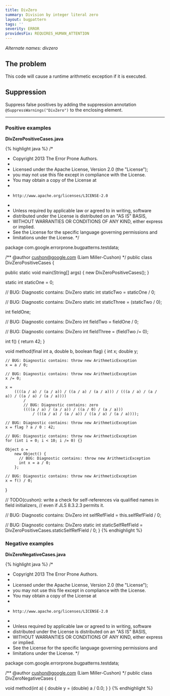 ```yaml
---
title: DivZero
summary: Division by integer literal zero
layout: bugpattern
tags: ''
severity: ERROR
providesFix: REQUIRES_HUMAN_ATTENTION
---
```


<!--
*** AUTO-GENERATED, DO NOT MODIFY ***
To make changes, edit the @BugPattern annotation or the explanation in docs/bugpattern.
-->

_Alternate names: divzero_

## The problem
This code will cause a runtime arithmetic exception if it is executed.

## Suppression
Suppress false positives by adding the suppression annotation `@SuppressWarnings("DivZero")` to the enclosing element.

----------

### Positive examples
__DivZeroPositiveCases.java__

{% highlight java %}
/*
 * Copyright 2013 The Error Prone Authors.
 *
 * Licensed under the Apache License, Version 2.0 (the "License");
 * you may not use this file except in compliance with the License.
 * You may obtain a copy of the License at
 *
 *     http://www.apache.org/licenses/LICENSE-2.0
 *
 * Unless required by applicable law or agreed to in writing, software
 * distributed under the License is distributed on an "AS IS" BASIS,
 * WITHOUT WARRANTIES OR CONDITIONS OF ANY KIND, either express or implied.
 * See the License for the specific language governing permissions and
 * limitations under the License.
 */

package com.google.errorprone.bugpatterns.testdata;

/** @author cushon@google.com (Liam Miller-Cushon) */
public class DivZeroPositiveCases {

  public static void main(String[] args) {
    new DivZeroPositiveCases();
  }

  static int staticOne = 0;

  // BUG: Diagnostic contains: DivZero
  static int staticTwo = staticOne / 0;

  // BUG: Diagnostic contains: DivZero
  static int staticThree = (staticTwo / 0);

  int fieldOne;

  // BUG: Diagnostic contains: DivZero
  int fieldTwo = fieldOne / 0;

  // BUG: Diagnostic contains: DivZero
  int fieldThree = (fieldTwo /= 0);

  int f() {
    return 42;
  }

  void method(final int a, double b, boolean flag) {
    int x;
    double y;

    // BUG: Diagnostic contains: throw new ArithmeticException
    x = a / 0;

    // BUG: Diagnostic contains: throw new ArithmeticException
    x /= 0;

    x =
        ((((a / a) / (a / a)) / ((a / a) / (a / a))) / (((a / a) / (a / a)) / ((a / a) / (a / a))))
            /
            // BUG: Diagnostic contains: zero
            ((((a / a) / (a / a)) / ((a / 0) / (a / a)))
                / (((a / a) / (a / a)) / ((a / a) / (a / a))));

    // BUG: Diagnostic contains: throw new ArithmeticException
    x = flag ? a / 0 : 42;

    // BUG: Diagnostic contains: throw new ArithmeticException
    for (int i = 0; i < 10; i /= 0) {}

    Object o =
        new Object() {
          // BUG: Diagnostic contains: throw new ArithmeticException
          int x = a / 0;
        };

    // BUG: Diagnostic contains: throw new ArithmeticException
    x = f() / 0;
  }

  // TODO(cushon): write a check for self-references via qualified names in field initializers,
  // even if JLS 8.3.2.3 permits it.

  // BUG: Diagnostic contains: DivZero
  int selfRefField = this.selfRefField / 0;

  // BUG: Diagnostic contains: DivZero
  static int staticSelfRefField = DivZeroPositiveCases.staticSelfRefField / 0;
}
{% endhighlight %}

### Negative examples
__DivZeroNegativeCases.java__

{% highlight java %}
/*
 * Copyright 2013 The Error Prone Authors.
 *
 * Licensed under the Apache License, Version 2.0 (the "License");
 * you may not use this file except in compliance with the License.
 * You may obtain a copy of the License at
 *
 *     http://www.apache.org/licenses/LICENSE-2.0
 *
 * Unless required by applicable law or agreed to in writing, software
 * distributed under the License is distributed on an "AS IS" BASIS,
 * WITHOUT WARRANTIES OR CONDITIONS OF ANY KIND, either express or implied.
 * See the License for the specific language governing permissions and
 * limitations under the License.
 */

package com.google.errorprone.bugpatterns.testdata;

/** @author cushon@google.com (Liam Miller-Cushon) */
public class DivZeroNegativeCases {

  void method(int a) {
    double y = (double) a / 0.0;
  }
}
{% endhighlight %}

